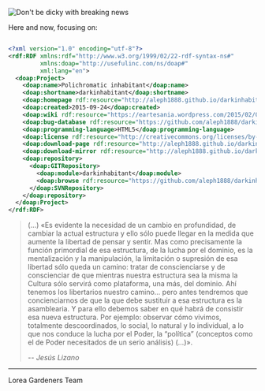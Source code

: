 
![Don't be dicky with breaking news](https://lakurrealidad.files.wordpress.com/2014/09/informationis.png)

Here and now, focusing on:


```xml

<?xml version="1.0" encoding="utf-8"?>
<rdf:RDF xmlns:rdf="http://www.w3.org/1999/02/22-rdf-syntax-ns#"
         xmlns:doap="http://usefulinc.com/ns/doap#"
         xml:lang="en">
  <doap:Project>
    <doap:name>Polichromatic inhabitant</doap:name>
    <doap:shortname>darkinhabitant</doap:shortname>
    <doap:homepage rdf:resource="http://aleph1888.github.io/darkinhabitant/"/>
    <doap:created>2015-09-24</doap:created>
    <doap:wiki rdf:resource="https://eartesania.wordpress.com/2015/02/06/2580/"/>
    <doap:bug-database rdf:resource="https://github.com/aleph1888/darkinhabitant/issues"/>
    <doap:programming-language>HTML5</doap:programming-language>
    <doap:license rdf:resource="http://creativecommons.org/licenses/by-sa/3.0/es/"/>
    <doap:download-page rdf:resource="http://aleph1888.github.io/darkinhabitant/exe/book/book_body.html"/>
    <doap:download-mirror rdf:resource="http://aleph1888.github.io/darkinhabitant/exe/book/tutorial.html"/>
    <doap:repository>
      <doap:GITRepository>
        <doap:module>darkinhabitant</doap:module>
        <doap:browse rdf:resource="https://github.com/aleph1888/darkinhabitant"/>
      </doap:SVNRepository>
    </doap:repository>
  </doap:Project>
</rdf:RDF>

```



> (...) «Es evidente la necesidad de un cambio en
profundidad, de cambiar la actual estructura y ello sólo
puede llegar en la medida que aumente la libertad de
pensar y sentir. Mas como precisamente la función primordial
de esa estructura, de la lucha por el dominio, es
la mentalización y la manipulación, la limitación o
supresión de esa libertad sólo queda un camino: tratar de
conscienciarse y de conscienciar de que mientras nuestra
estructura sea la misma la Cultura sólo servirá como plataforma,
una más, del dominio. Ahí tenemos los libertarios
nuestro camino… pero antes tendremos que concienciarnos
de que la que debe sustituir a esa estructura
es la asamblearia. Y para ello debemos saber en qué
habrá de consistir esa nueva estructura. Por ejemplo:
observar cómo vivimos, totalmente descoordinados, lo
social, lo natural y lo individual, a lo que nos conduce la
lucha por el Poder, la “política” (conceptos como el de
Poder necesitados de un serio análisis) (...)».
>
> -- <cite>Jesús Lizano</cite>

- - -

Lorea Gardeners Team
